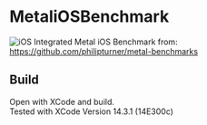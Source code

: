 # MetaliOSBenchmark
![iOS](https://img.shields.io/badge/iOS-passing-brightgreen)
Integrated Metal iOS Benchmark from:  
https://github.com/philipturner/metal-benchmarks  

## Build
Open with XCode and build.  
Tested with XCode Version 14.3.1 (14E300c)  
